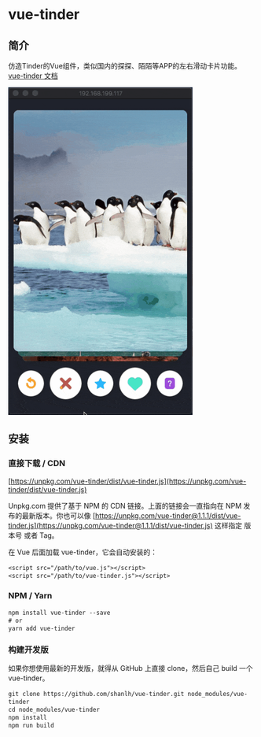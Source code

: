 # vue-tinder

## 简介

仿造Tinder的Vue组件，类似国内的探探、陌陌等APP的左右滑动卡片功能。[vue-tinder 文档](https://shanlh.github.io/vue-tinder)

![](.gitbook/assets/ping-mu-lu-zhi-2019101713.19.47-2.gif)

## 安装

### 直接下载 / CDN

[https://unpkg.com/vue-tinder/dist/vue-tinder.js](https://unpkg.com/vue-tinder/dist/vue-tinder.js)

Unpkg.com 提供了基于 NPM 的 CDN 链接。上面的链接会一直指向在 NPM 发布的最新版本。你也可以像 [https://unpkg.com/vue-tinder@1.1.1/dist/vue-tinder.js](https://unpkg.com/vue-tinder@1.1.1/dist/vue-tinder.js) 这样指定 版本号 或者 Tag。

在 Vue 后面加载 vue-tinder，它会自动安装的：

```markup
<script src="/path/to/vue.js"></script>
<script src="/path/to/vue-tinder.js"></script>
```

### NPM / Yarn

```text
npm install vue-tinder --save
# or
yarn add vue-tinder
```

### 构建开发版

如果你想使用最新的开发版，就得从 GitHub 上直接 clone，然后自己 build 一个 vue-tinder。

```text
git clone https://github.com/shanlh/vue-tinder.git node_modules/vue-tinder
cd node_modules/vue-tinder
npm install
npm run build
```

